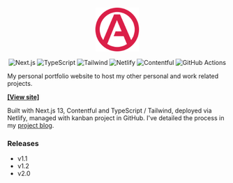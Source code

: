 <p align="center">
    <a href="https://aronhd.com">
        <img height="100" width="100" src="public/my-logo.svg" alt="aronhd.com" />
    </a>
</p>

<p align="center">
    <img alt="Next.js"
        src="https://img.shields.io/badge/next.js-black.svg?style=for-the-badge&logo=next.js&logoColor=white" />
    <img alt="TypeScript"
        src="https://img.shields.io/badge/typescript-%23007acc.svg?style=for-the-badge&logo=typescript&logoColor=white" />
    <img alt="Tailwind"
        src="https://img.shields.io/badge/tailwind-%2306B6D4.svg?style=for-the-badge&logo=tailwindcss&logoColor=white" />
    <img alt="Netlify"
        src="https://img.shields.io/badge/netlify-%2300C7B7.svg?style=for-the-badge&logo=netlify&logoColor=white" />
    <img alt="Contentful"
        src="https://img.shields.io/badge/contentful-%23eb5a68.svg?style=for-the-badge&logo=contentful&logoColor=white" />
    <!-- <img alt="Gatsby"
        src="https://img.shields.io/badge/Gatsby-%23663399.svg?style=for-the-badge&logo=gatsby&logoColor=white" /> -->
    <!-- <img alt="GraphQL"
        src="https://img.shields.io/badge/-GraphQL-E10098?style=for-the-badge&logo=graphql&logoColor=white" /> -->
    <!-- <img alt="HTML5"
        src="https://img.shields.io/badge/html5-%23E34F26.svg?style=for-the-badge&logo=html5&logoColor=white" /> -->
    <!-- <img alt="CSS3"
        src="https://img.shields.io/badge/css3-%231572B6.svg?style=for-the-badge&logo=css3&logoColor=white" /> -->
    <!-- <img alt="Styled Components"
        src="https://img.shields.io/badge/styled--components-DB7093?style=for-the-badge&logo=styled-components&logoColor=white" /> -->
    <img alt="GitHub Actions"
        src="https://img.shields.io/badge/githubactions-%232671E5.svg?style=for-the-badge&logo=githubactions&logoColor=white" />
</p>

My personal portfolio website to host my other personal and work related projects.

**[[View site]](https://aronhd.com)**

Built with Next.js 13, Contentful and TypeScript / Tailwind, deployed via Netlify, managed with kanban project in GitHub. I've detailed
the process in my [project blog](https://aronhd.com/projects/personal-website).

### Releases

- v1.1
- v1.2
- v2.0
